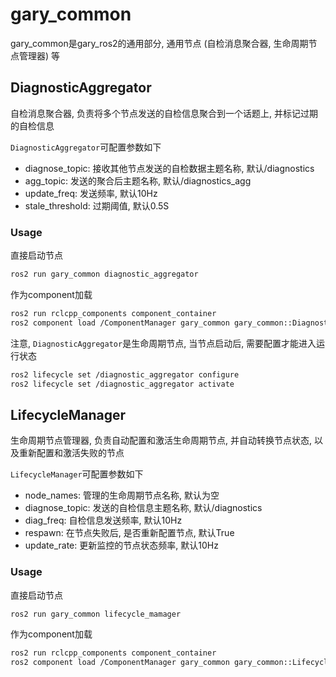 # gary_common

gary_common是gary_ros2的通用部分, 通用节点 (自检消息聚合器, 生命周期节点管理器) 等

## DiagnosticAggregator

自检消息聚合器, 负责将多个节点发送的自检信息聚合到一个话题上, 并标记过期的自检信息

`DiagnosticAggregator`可配置参数如下

* diagnose_topic: 接收其他节点发送的自检数据主题名称, 默认/diagnostics
* agg_topic: 发送的聚合后主题名称, 默认/diagnostics_agg
* update_freq: 发送频率, 默认10Hz
* stale_threshold: 过期阈值, 默认0.5S

### Usage

直接启动节点
```bash
ros2 run gary_common diagnostic_aggregator
```

作为component加载
```bash
ros2 run rclcpp_components component_container
ros2 component load /ComponentManager gary_common gary_common::DiagnosticAggregator
```

注意, `DiagnosticAggregator`是生命周期节点, 当节点启动后, 需要配置才能进入运行状态
```bash
ros2 lifecycle set /diagnostic_aggregator configure
ros2 lifecycle set /diagnostic_aggregator activate
```

## LifecycleManager

生命周期节点管理器, 负责自动配置和激活生命周期节点, 并自动转换节点状态, 以及重新配置和激活失败的节点

`LifecycleManager`可配置参数如下

* node_names: 管理的生命周期节点名称, 默认为空
* diagnose_topic: 发送的自检信息主题名称, 默认/diagnostics
* diag_freq: 自检信息发送频率, 默认10Hz
* respawn: 在节点失败后, 是否重新配置节点, 默认True
* update_rate: 更新监控的节点状态频率, 默认10Hz

### Usage

直接启动节点
```bash
ros2 run gary_common lifecycle_mamager
```

作为component加载
```bash
ros2 run rclcpp_components component_container
ros2 component load /ComponentManager gary_common gary_common::LifecycleManager
```
